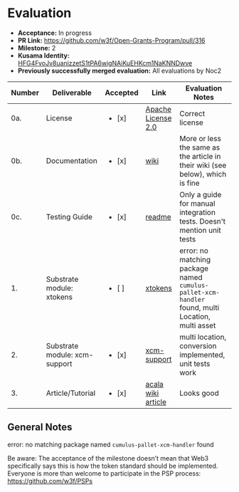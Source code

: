 # Evaluation

* **Acceptance:** In progress
* **PR Link:** https://github.com/w3f/Open-Grants-Program/pull/316
* **Milestone:** 2
* **Kusama Identity:** [HFG4FvoJv8uanizzetS1tPA6wigNAiKuEHKcm1NaKNNDwve](https://polkascan.io/pre/kusama/account/HFG4FvoJv8uanizzetS1tPA6wigNAiKuEHKcm1NaKNNDwve)
* **Previously successfully merged evaluation:** All evaluations by Noc2

| Number | Deliverable | Accepted | Link | Evaluation Notes |
| ------------- | ------------- | ------------- | ------------- |------------- |
| 0a. | License | <ul><li>[x] </li></ul> | [Apache License 2.0](https://github.com/open-web3-stack/open-runtime-module-library/blob/master/LICENSE) | Correct license  |
| 0b. | Documentation | <ul><li>[x] </li></ul> | [wiki](https://github.com/open-web3-stack/open-runtime-module-library/wiki/xtokens) | More or less the same as the article in their wiki (see below), which is fine |
| 0c. | Testing Guide | <ul><li>[x] </li></ul> | [readme](https://github.com/open-web3-stack/open-runtime-module-library/tree/master/xtokens) | Only a guide for manual integration tests. Doesn't mention unit tests |
| 1. | Substrate module: xtokens | <ul><li>[ ] </li></ul> | [xtokens](https://github.com/open-web3-stack/open-runtime-module-library/tree/57af18a0a035c919e20eeed02bebba5dbd15114a/xtokens) | error: no matching package named `cumulus-pallet-xcm-handler` found, multi Location, multi asset |
| 2. | Substrate module: xcm-support | <ul><li>[x] </li></ul> | [xcm-support](https://github.com/open-web3-stack/open-runtime-module-library/tree/57af18a0a035c919e20eeed02bebba5dbd15114a/xcm-support) | multi location, conversion implemented, unit tests work |
| 3. | Article/Tutorial | <ul><li>[x] </li></ul> | [acala wiki article](https://wiki.acala.network/build/development-guide/composable-chains) | Looks good |


## General Notes

error: no matching package named `cumulus-pallet-xcm-handler` found

Be aware: The acceptance of the milestone doesn’t mean that Web3 specifically says this is how the token standard should be implemented. Everyone is more than welcome to participate in the PSP process: https://github.com/w3f/PSPs 

